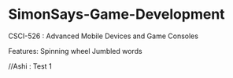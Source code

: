# SimonSays-Game-Development
CSCI-526 : Advanced Mobile Devices and Game Consoles

Features:
Spinning wheel
Jumbled words

//Ashi  : Test 1 